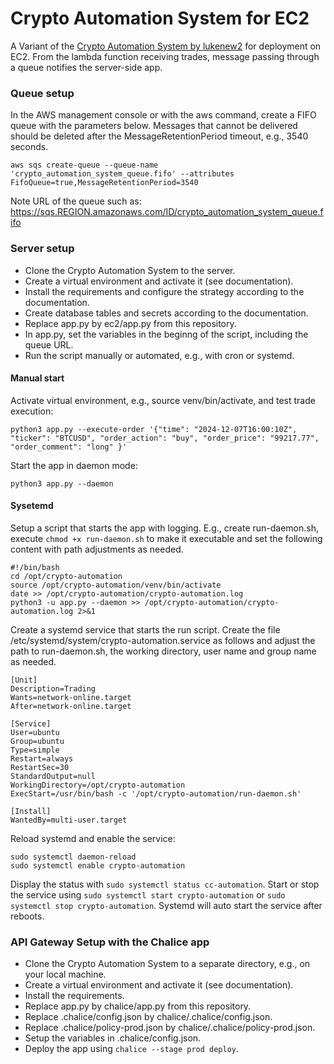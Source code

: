 # Crypto Automation System for EC2

A Variant of the [Crypto Automation System by lukenew2](https://github.com/lukenew2/crypto_automation_system) for deployment on EC2. From the lambda function receiving trades, message passing through a queue notifies the server-side app.


### Queue setup

In the AWS management console or with the aws command, create a FIFO queue with the parameters below. Messages that cannot be delivered should be deleted after the MessageRetentionPeriod timeout, e.g., 3540 seconds.

```aws sqs create-queue --queue-name 'crypto_automation_system_queue.fifo' --attributes FifoQueue=true,MessageRetentionPeriod=3540```

Note URL of the queue such as: https://sqs.REGION.amazonaws.com/ID/crypto_automation_system_queue.fifo

### Server setup

- Clone the Crypto Automation System to the server.
- Create a virtual environment and activate it (see documentation).
- Install the requirements and configure the strategy according to the documentation.
- Create database tables and secrets according to the documentation.
- Replace app.py by ec2/app.py from this repository.
- In app.py, set the variables in the beginng of the script, including the queue URL.
- Run the script manually or automated, e.g., with cron or systemd.

#### Manual start

Activate virtual environment, e.g., source venv/bin/activate, and test trade execution:

```
python3 app.py --execute-order '{"time": "2024-12-07T16:00:10Z", "ticker": "BTCUSD", "order_action": "buy", "order_price": "99217.77", "order_comment": "long" }'
```

Start the app in daemon mode:

```
python3 app.py --daemon
```

#### Sysetemd

Setup a script that starts the app with logging. E.g., create run-daemon.sh, execute ```chmod +x run-daemon.sh``` to make it executable and set the following content with path adjustments as needed.

```
#!/bin/bash
cd /opt/crypto-automation
source /opt/crypto-automation/venv/bin/activate
date >> /opt/crypto-automation/crypto-automation.log
python3 -u app.py --daemon >> /opt/crypto-automation/crypto-automation.log 2>&1
```

Create a systemd service that starts the run script. Create the file /etc/systemd/system/crypto-automation.service as follows and adjust the path to run-daemon.sh, the working directory, user name and group name as needed.

```
[Unit]
Description=Trading
Wants=network-online.target
After=network-online.target

[Service]
User=ubuntu
Group=ubuntu
Type=simple
Restart=always
RestartSec=30
StandardOutput=null
WorkingDirectory=/opt/crypto-automation
ExecStart=/usr/bin/bash -c '/opt/crypto-automation/run-daemon.sh'

[Install]
WantedBy=multi-user.target
```

Reload systemd and enable the service:
```
sudo systemctl daemon-reload
sudo systemctl enable crypto-automation
```

Display the status with ```sudo systemctl status cc-automation```. Start or stop the service using ```sudo systemctl start crypto-automation``` or ```sudo systemctl stop crypto-automation```. Systemd will auto start the service after reboots.


### API Gateway Setup with the Chalice app

- Clone the Crypto Automation System to a separate directory, e.g., on your local machine.
- Create a virtual environment and activate it (see documentation).
- Install the requirements.
- Replace app.py by chalice/app.py from this repository.
- Replace .chalice/config.json by chalice/.chalice/config.json.
- Replace .chalice/policy-prod.json by chalice/.chalice/policy-prod.json.
- Setup the variables in .chalice/config.json.
- Deploy the app using ```chalice --stage prod deploy```.


